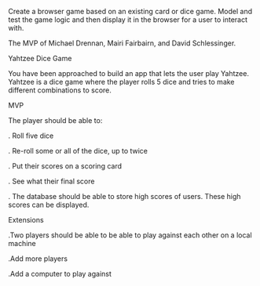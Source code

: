 Create a browser game based on an existing card or dice game. Model and test the game logic and then display it in the browser for a user to interact with.

The MVP of Michael Drennan, Mairi Fairbairn, and David Schlessinger.

Yahtzee Dice Game

You have been approached to build an app that lets the user play Yahtzee. Yahtzee is a dice game where the player rolls 5 dice and tries to make different combinations to score.

MVP

The player should be able to:

. Roll five dice

. Re-roll some or all of the dice, up to twice

. Put their scores on a scoring card

. See what their final score

. The database should be able to store high scores of users. These high scores can be displayed.

Extensions

  .Two players should be able to be able to play against each other on a local machine
  
  .Add more players
  
  .Add a computer to play against

